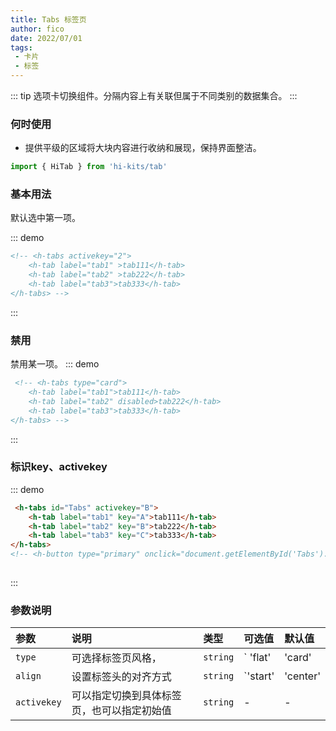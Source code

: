 ```yaml
---
title: Tabs 标签页
author: fico
date: 2022/07/01
tags:
 - 卡片
 - 标签
---
```

::: tip
选项卡切换组件。分隔内容上有关联但属于不同类别的数据集合。
:::

### 何时使用
 - 提供平级的区域将大块内容进行收纳和展现，保持界面整洁。
```ts
import { HiTab } from 'hi-kits/tab'
```
### 基本用法
默认选中第一项。

::: demo
```html
<!-- <h-tabs activekey="2">
    <h-tab label="tab1" >tab111</h-tab>
    <h-tab label="tab2" >tab222</h-tab>
    <h-tab label="tab3">tab333</h-tab>
</h-tabs> -->

```
:::

### 禁用
禁用某一项。
::: demo
```html
 <!-- <h-tabs type="card">
    <h-tab label="tab1">tab111</h-tab>
    <h-tab label="tab2" disabled>tab222</h-tab>
    <h-tab label="tab3">tab333</h-tab>
</h-tabs> -->

```
:::

### 标识key、activekey
::: demo
```html
 <h-tabs id="Tabs" activekey="B">
    <h-tab label="tab1" key="A">tab111</h-tab>
    <h-tab label="tab2" key="B">tab222</h-tab>
    <h-tab label="tab3" key="C">tab333</h-tab>
</h-tabs>
<!-- <h-button type="primary" onclick="document.getElementById('Tabs').setAttribute('activekey', 'C')">跳转tab3</h-button> -->
                    
```
:::
### 参数说明

|参数|说明|类型|可选值|默认值
|:--|:--|:--|:-----|:---
| `type`| 可选择标签页风格，|  `string` | ` 'flat' | 'card' | 'line' ` | `flat`
| `align`| 设置标签头的对齐方式 |  `string` | `'start' | 'center' | 'end'`| `start`
| `activekey`| 可以指定切换到具体标签页，也可以指定初始值 |  `string` | - | -
